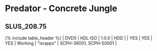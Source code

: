 # Predator - Concrete Jungle
## __SLUS_208.75__

{% include table_header %}
| DVD5 | HDL ISO | 1.0.0 | HDD |  | YES | YES | YES | Working | "israpps" | SCPH-39001, SCPH-50001 |  
